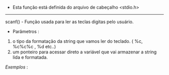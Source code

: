 - Esta função está definida do arquivo de cabeçalho <stdio.h>

----------


scanf() - Função usada para ler as teclas digitas pelo usuário.



- Parâmetros : 

1. o tipo da formatação da string que vamos ler do teclado. ( %c, %c%c%c , %d etc..)
2. um ponteiro para acessar direto a variável que vai armazenar a string lida e formatada.


*Exemplos* :

